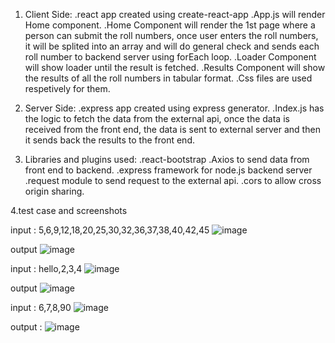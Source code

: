 1. Client Side:
   .react app created using create-react-app
   .App.js will render Home component.
   .Home Component will render the 1st page where a person can submit the roll numbers, once user enters the roll numbers, it will be splited into an array and will do general         check and sends each roll number to backend server using forEach loop. 
   .Loader Component will show loader until the result is fetched.
   .Results Component will show the results of all the roll numbers in tabular format.
   .Css files are used respetively for them.
   
2. Server Side:
    .express app created using express generator.
    .Index.js has the logic to fetch the data from the external api, once the data is received from the front end, the data is sent to external server and then it sends back the        results to the front end. 
   
3. Libraries and plugins used: 
    .react-bootstrap
    .Axios to send data from front end to backend.
    .express framework for node.js backend server
    .request module to send request to the external api.
    .cors to allow cross origin sharing.
    
4.test case and screenshots

input : 5,6,9,12,18,20,25,30,32,36,37,38,40,42,45
![image](https://user-images.githubusercontent.com/28905722/102017689-6e4b2180-3d8e-11eb-95c1-71dd09ce6a80.png)

output
![image](https://user-images.githubusercontent.com/28905722/102017731-b66a4400-3d8e-11eb-93bd-98f2f801cbea.png)

input : hello,2,3,4
![image](https://user-images.githubusercontent.com/28905722/102017775-ed405a00-3d8e-11eb-95ff-e95f5e805558.png)

output
![image](https://user-images.githubusercontent.com/28905722/102017791-034e1a80-3d8f-11eb-938d-baab2c2e2bc7.png)

input : 6,7,8,90
![image](https://user-images.githubusercontent.com/28905722/102017838-46a88900-3d8f-11eb-8e0e-a767676dedb3.png)

output : 
![image](https://user-images.githubusercontent.com/28905722/102017853-6b046580-3d8f-11eb-85aa-13c866eee77a.png)



    
   
